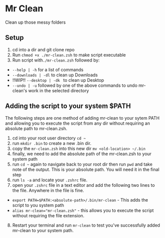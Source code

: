 # Mr Clean 
Clean up those messy folders 

## Setup 
1. cd into a dir and git clone repo 
2. Run `chmod +x ./mr-clean.zsh` to make script executable
3.  Run script with`./mr-clean.zsh` followed by:
   - `--help | -h` for a list of commands
   - `--downloads | -dl` to clean up Downloads
   - !!WIP!!  `--desktop | -dk ` to clean up Desktop
   - `--undo | -u` followed by one of the above commands to undo mr-clean's work in the selected directory

## Adding the script to your system $PATH
The following steps are one method of adding mr-clean to your sytem PATH and allowing you to execute the script from any dir without requiring an absolute path to mr-clean.zsh.
1. cd into your root user directory `cd ~`
2. run `mkdir .bin` to create a new .bin dir.
3. copy the `mr-clean.zsh` into this new dir `mv <old-location> ~/.bin`
4. finally, we need to add the absolute path of the mr-clean.zsh to your system path
5. run `cd ~` again to navigate back to your root dir then run `pwd` and take note of the output. This is your absolute path. You will need it in the final step
6. run `ls -a` and locate your `.zshrc` file.
7. open your `.zshrc` file in a text editor and add the following two lines to the file. Anywhere in the file is fine.
  - `export PATH=$PATH:<absolute-path>/.bin/mr-clean` - This adds the script to you system path
  - `alias mr-clean="mr-clean.zsh"` - this allows you to execute the script without requiring the file extension.
8. Restart your terminal and run `mr-clean` to test you've successfully added mr-clean to your system path.
